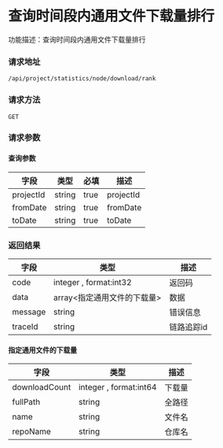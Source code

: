 # 查询时间段内通用文件下载量排行
功能描述：查询时间段内通用文件下载量排行

### 请求地址
```
/api/project/statistics/node/download/rank
```

### 请求方法
`GET`
### 请求参数

#### 查询参数

| 字段 | 类型 | 必填 | 描述 |
| -------- | -------- | -------- | -------- |
| projectId     | string   | true       | projectId |
| fromDate     | string   | true       | fromDate |
| toDate     | string   | true       | toDate |



### 返回结果
| 字段 | 类型 | 描述 |
| -------- | -------- | -------- |
| code     | integer , format:int32  | 返回码 |
| data     | array<指定通用文件的下载量>   | 数据 |
| message     | string   | 错误信息 |
| traceId     | string   | 链路追踪id |
#### 指定通用文件的下载量
| 字段 | 类型 | 描述 |
| -------- | -------- | -------- |
| downloadCount     | integer , format:int64  | 下载量 |
| fullPath     | string   | 全路径 |
| name     | string   | 文件名 |
| repoName     | string   | 仓库名 |

